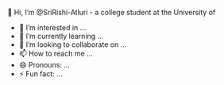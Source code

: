 👋 Hi, I’m @SriRishi-Atluri - a college student at the University of  
- 👀 I’m interested in ...
- 🌱 I’m currently learning ...
- 💞️ I’m looking to collaborate on ...
- 📫 How to reach me ...
- 😄 Pronouns: ...
- ⚡ Fun fact: ...

<!---
SriRishi-Atluri/SriRishi-Atluri is a ✨ special ✨ repository because its `README.md` (this file) appears on your GitHub profile.
You can click the Preview link to take a look at your changes.



